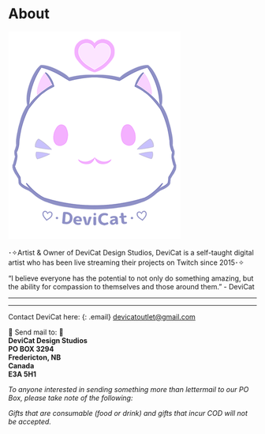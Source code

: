 # About
![](img/dc.png)

･✧Artist & Owner of DeviCat Design Studios, DeviCat is a self-taught digital artist who has been live streaming their projects on Twitch since 2015･✧

“I believe everyone has the potential to not only do something amazing, but the ability for compassion to themselves and those around them.” - DeviCat

---



---

Contact DeviCat here:
{: .email}
[devicatoutlet@gmail.com](mailto:devicatoutlet@gmail.com)

💌 Send mail to: 💌<br>
<b>DeviCat Design Studios <br>
PO BOX 3294 <br>
Fredericton, NB <br>
Canada <br>
E3A 5H1 </b> <br>

<i>To anyone interested in sending something more than lettermail to our PO Box,
please take note of the following:</i>

<i>Gifts that are consumable (food or drink) and gifts that incur COD will not be accepted.</i>
